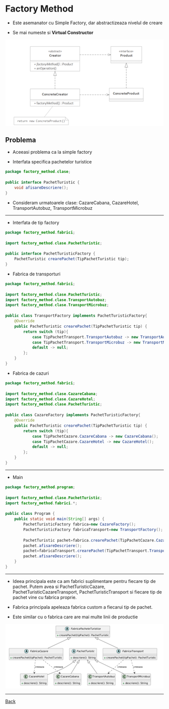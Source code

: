 # Factory Method

- Este asemanator cu Simple Factory, dar abstractizeaza nivelul de creare

- Se mai numeste si **Virtual Constructor**

![Factory Method Diagrama](../img/Factory%20Method%20Diagrama.png)

## Problema

- Aceeasi problema ca la simple factory

- Interfata specifica pachetelor turistice

```java
package factory_method.clase;

public interface PachetTuristic {
    void afisareDescriere();
}
```

- Consideram urmatoarele clase: CazareCabana, CazareHotel, TransportAutobuz, TransportMicrobuz

---

- Interfata de tip factory

```java
package factory_method.fabrici;

import factory_method.clase.PachetTuristic;

public interface PachetTuristicFactory {
    PachetTuristic crearePachet(TipPachetTuristic tip);
}
```

- Fabrica de transporturi

```java
package factory_method.fabrici;

import factory_method.clase.PachetTuristic;
import factory_method.clase.TransportAutobuz;
import factory_method.clase.TransportMicrobuz;

public class TransportFactory implements PachetTuristicFactory{
    @Override
    public PachetTuristic crearePachet(TipPachetTuristic tip) {
        return switch (tip){
            case TipPachetTransport.TransportAutobuz -> new TransportAutobuz();
            case TipPachetTransport.TransportMicrobuz -> new TransportMicrobuz();
            default -> null;
        };
    }
}
```

- Fabrica de cazuri

```java
package factory_method.fabrici;

import factory_method.clase.CazareCabana;
import factory_method.clase.CazareHotel;
import factory_method.clase.PachetTuristic;

public class CazareFactory implements PachetTuristicFactory{
    @Override
    public PachetTuristic crearePachet(TipPachetTuristic tip) {
        return switch (tip){
            case TipPachetCazare.CazareCabana -> new CazareCabana();
            case TipPachetCazare.CazareHotel -> new CazareHotel();
            default -> null;
        };
    }
}
```

---

- Main

```java
package factory_method.program;

import factory_method.clase.PachetTuristic;
import factory_method.fabrici.*;

public class Program {
    public static void main(String[] args) {
        PachetTuristicFactory fabrica=new CazareFactory();
        PachetTuristicFactory fabricaTransport=new TransportFactory();

        PachetTuristic pachet=fabrica.crearePachet(TipPachetCazare.CazareCabana);
        pachet.afisareDescriere();
        pachet=fabricaTransport.crearePachet(TipPachetTransport.TransportMicrobuz);
        pachet.afisareDescriere();
    }
}
```

---

- Ideea principala este ca am fabrici suplimentare pentru fiecare tip de pachet. Putem avea si PachetTuristicCazare, PachetTuristicCazareTransport, PachetTuristicTransport si fiecare tip de pachet vine cu fabrica proprie.

- Fabrica principala apeleaza fabrica custom a fiecarui tip de pachet.

- Este similar cu o fabrica care are mai multe linii de productie

![alt text](../img/FabricaPacheteAgeTur-FactoryMethod.png)

---

[Back](0_IntroducereainDesignPatterns(1))
